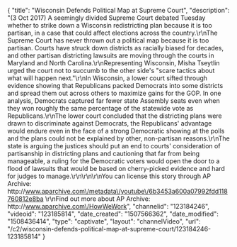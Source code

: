 {
    "title": "Wisconsin Defends Political Map at Supreme Court",
    "description": "(3 Oct 2017) A seemingly divided Supreme Court debated Tuesday whether to strike down a Wisconsin redistricting plan because it is too partisan, in a case that could affect elections across the country.\r\nThe Supreme Court has never thrown out a political map because it is too partisan. Courts have struck down districts as racially biased for decades, and other partisan districting lawsuits are moving through the courts in Maryland and North Carolina.\r\nRepresenting Wisconsin, Misha Tseytlin urged the court not to succumb to the other side's \"scare tactics about what will happen next.\"\r\nIn Wisconsin, a lower court sifted through evidence showing that Republicans packed Democrats into some districts and spread them out across others to maximize gains for the GOP. In one analysis, Democrats captured far fewer state Assembly seats even when they won roughly the same percentage of the statewide vote as Republicans.\r\nThe lower court concluded that the districting plans were drawn to discriminate against Democrats, the Republicans' advantage would endure even in the face of a strong Democratic showing at the polls and the plans could not be explained by other, non-partisan reasons.\r\nThe state is arguing the justices should put an end to courts' consideration of partisanship in districting plans and cautioning that far from being manageable, a ruling for the Democratic voters would open the door to a flood of lawsuits that would be based on cherry-picked evidence and hard for judges to manage.\r\n\r\n\r\nYou can license this story through AP Archive: http:\/\/www.aparchive.com\/metadata\/youtube\/6b3453a600a07992fdd118760812e8ba \r\nFind out more about AP Archive: http:\/\/www.aparchive.com\/HowWeWork",
    "channelid": "123184246",
    "videoid": "123185814",
    "date_created": "1507566362",
    "date_modified": "1508436414",
    "type": "captivate",
    "layout": "channelVideo",
    "url": "\/c2\/wisconsin-defends-political-map-at-supreme-court\/123184246-123185814"
}